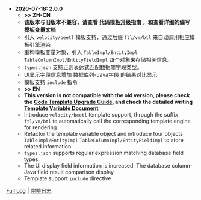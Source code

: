 - **2020-07-18: 2.0.0**
    - **&gt;&gt; ZH-CN**
    - **该版本与旧版本不兼容，请查看 [代码模板升级指南](https://github.com/houkunlin/Database-Generator/blob/master/doc/upgrade-2.0.0.md) ，和查看详细的编写 [模板变量文档](https://github.com/houkunlin/Database-Generator/blob/master/doc/template-document.md)**
    - 引入 `velocity/beetl` 模板支持，通过后缀 `ftl/vm/btl` 来自动调用相应模板引擎渲染
    - 重构模板变量对象，引入 `TableImpl/EntityImpl` `TableColumnImpl/EntityFieldImpl` 四个对象来存储相关信息。
    - `types.json` 支持正则表达式匹配数据库字段类型。
    - UI显示字段信息增加 数据库列-Java字段 的结果对比显示
    - 模板支持 `include` 指令
    - **&gt;&gt; EN**
    - **This version is not compatible with the old version, please check the [Code Template Upgrade Guide](https://github.com/houkunlin/Database-Generator/blob/master/doc/upgrade-2.0.0.md), and check the detailed writing [Template Variable Document](https://github.com/houkunlin/Database-Generator/blob/master/doc/template-document.md)**
    - Introduce `velocity/beetl` template support, through the suffix `ftl/vm/btl` to automatically call the corresponding template engine for rendering
    - Refactor the template variable object and introduce four objects `TableImpl/EntityImpl` `TableColumnImpl/EntityFieldImpl` to store related information.
    - `types.json` supports regular expression matching database field types.
    - The UI display field information is increased. The database column-Java field result comparison display
    - Template support `include` directive
    
    

[Full Log](https://github.com/houkunlin/Database-Generator/blob/master/doc/changeNotes.md) | [完整日志](https://github.com/houkunlin/Database-Generator/blob/master/doc/changeNotes.md) 